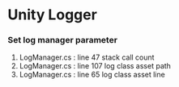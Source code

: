 # Unity Logger
### Set log manager parameter
1. LogManager.cs : line 47 stack call count
2. LogManager.cs : line 107 log class asset path
3. LogManager.cs : line 65  log class asset line
